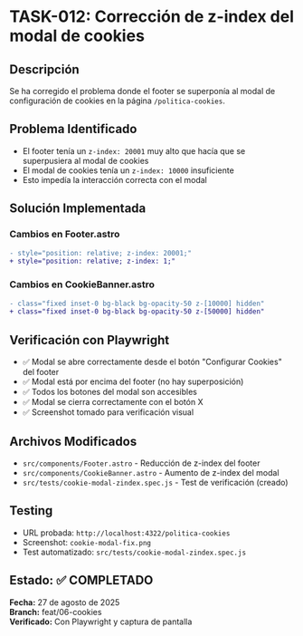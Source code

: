 # TASK-012: Corrección de z-index del modal de cookies

## Descripción

Se ha corregido el problema donde el footer se superponía al modal de configuración de cookies en la página `/politica-cookies`.

## Problema Identificado

- El footer tenía un `z-index: 20001` muy alto que hacía que se superpusiera al modal de cookies
- El modal de cookies tenía un `z-index: 10000` insuficiente
- Esto impedía la interacción correcta con el modal

## Solución Implementada

### Cambios en Footer.astro

```diff
- style="position: relative; z-index: 20001;"
+ style="position: relative; z-index: 1;"
```

### Cambios en CookieBanner.astro

```diff
- class="fixed inset-0 bg-black bg-opacity-50 z-[10000] hidden"
+ class="fixed inset-0 bg-black bg-opacity-50 z-[50000] hidden"
```

## Verificación con Playwright

- ✅ Modal se abre correctamente desde el botón "Configurar Cookies" del footer
- ✅ Modal está por encima del footer (no hay superposición)
- ✅ Todos los botones del modal son accesibles
- ✅ Modal se cierra correctamente con el botón X
- ✅ Screenshot tomado para verificación visual

## Archivos Modificados

- `src/components/Footer.astro` - Reducción de z-index del footer
- `src/components/CookieBanner.astro` - Aumento de z-index del modal
- `src/tests/cookie-modal-zindex.spec.js` - Test de verificación (creado)

## Testing

- URL probada: `http://localhost:4322/politica-cookies`
- Screenshot: `cookie-modal-fix.png`
- Test automatizado: `src/tests/cookie-modal-zindex.spec.js`

## Estado: ✅ COMPLETADO

**Fecha:** 27 de agosto de 2025  
**Branch:** feat/06-cookies  
**Verificado:** Con Playwright y captura de pantalla
